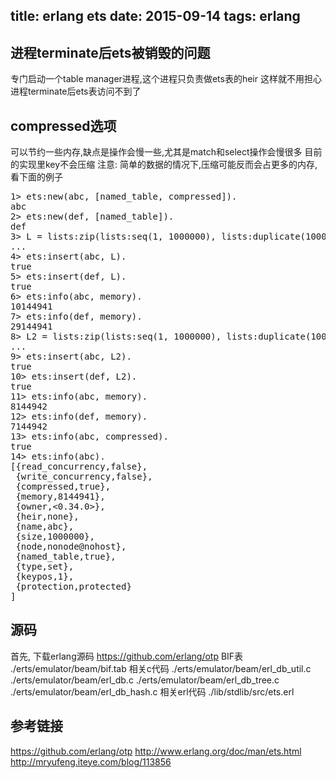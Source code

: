 title: erlang ets
date: 2015-09-14
tags: erlang
---
## 进程terminate后ets被销毁的问题

专门启动一个table manager进程,这个进程只负责做ets表的heir
这样就不用担心进程terminate后ets表访问不到了

## compressed选项

可以节约一些内存,缺点是操作会慢一些,尤其是match和select操作会慢很多
目前的实现里key不会压缩
注意: 简单的数据的情况下,压缩可能反而会占更多的内存,看下面的例子

<pre>
1> ets:new(abc, [named_table, compressed]).                             
abc
2> ets:new(def, [named_table]).                                         
def
3> L = lists:zip(lists:seq(1, 1000000), lists:duplicate(1000000, "hello world")).
...
4> ets:insert(abc, L).                                                           
true
5> ets:insert(def, L).                                                           
true
6> ets:info(abc, memory).
10144941
7> ets:info(def, memory).
29144941
8> L2 = lists:zip(lists:seq(1, 1000000), lists:duplicate(1000000, xxx)).
...
9> ets:insert(abc, L2).                                                           
true
10> ets:insert(def, L2).                                                           
true
11> ets:info(abc, memory).
8144942
12> ets:info(def, memory).                                                         
7144942
13> ets:info(abc, compressed).
true
14> ets:info(abc).
[{read_concurrency,false},
 {write_concurrency,false},
 {compressed,true},
 {memory,8144941},
 {owner,<0.34.0>},
 {heir,none},
 {name,abc},
 {size,1000000},
 {node,nonode@nohost},
 {named_table,true},
 {type,set},
 {keypos,1},
 {protection,protected}
]
</pre>

## 源码
首先, 下载erlang源码
https://github.com/erlang/otp 
BIF表
./erts/emulator/beam/bif.tab 
相关c代码
./erts/emulator/beam/erl_db_util.c
./erts/emulator/beam/erl_db.c
./erts/emulator/beam/erl_db_tree.c
./erts/emulator/beam/erl_db_hash.c
相关erl代码
./lib/stdlib/src/ets.erl

## 参考链接
https://github.com/erlang/otp
http://www.erlang.org/doc/man/ets.html
http://mryufeng.iteye.com/blog/113856

